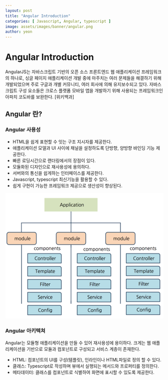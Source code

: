 ```yaml
---
layout: post
title: "Angular Introduction" 
categories: [ Javascript, Angular, typescript ]
image: assets/images/banner/angular.png
author: yeon
---
```


# Angular Introduction
AngularJS는 자바스크립트 기반의 오픈 소스 프론트엔드 웹 애플리케이션 프레임워크의 하나로, 싱글 페이지 애플리케이션 개발 중에 마주치는 여러 문제들을 해결하기 위해 개발되었으며 주로 구글과 개별 커뮤니티, 여러 회사에 의해 유지보수되고 있다. 자바스크립트 구성 요소들은 크로스 플랫폼 모바일 앱을 개발하기 위해 사용되는 프레임워크인 아파치 코도바를 보완한다. [위키백과]


## Angular 란?
### Angular 사용성
- HTML을 쉽게 표현할 수 잇는 구조 지시자를 제공한다.
- 애플리케이션 모델과 UI 사이에 채널을 설정하도록 단방향, 양방향 바인딩 기능 제공한다.
- 빠른 로딩시간으로 랜더링에서의 장점이 있다.
- 모듈화된 디자인으로 재사용성에 용의하다.
- 서버와의 통신을 쉽게하는 인터페이스를 제공한다.
- Javascript, typescript 최신기능을 활용할 수 있다.
- 쉽게 구현이 가능한 프레임워크 제공으로 생산성이 향상된다.

![Anguler Application image](assets/images/Angular_app.png)


### Angular 아키텍쳐
Angular는 모듈형 애플리케이션을 만들 수 있어 재사용성에 용이하다.
크게는 웹 애플리케이션을 기반으로 모듈과 컴포넌트로 구성되고 서비스 계층이 존재한다.
- HTML: 컴포넌트의 UI를 구성(템플릿), 인라인이나 HTML파일로 정의 할 수 있다.
- 클래스: Typescript로 작성하며 뷰에서 실행되는 메서드와 프로퍼티를 정의한다.
- 메타데이터: 클래스를 컴포넌트로 식별하여 화면에 표시할 수 있도록 제공한다.
